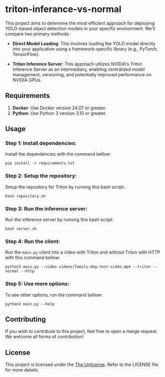 # triton-inferance-vs-normal

This project aims to determine the most efficient approach for deploying YOLO-based object detection models in your specific environment. We'll compare two primary methods:

* **Direct Model Loading**: This involves loading the YOLO model directly into your application using a framework-specific library (e.g., PyTorch, TensorFlow).

* **Triton Inference Server**: This approach utilizes NVIDIA's Triton Inference Server as an intermediary, enabling centralized model management, versioning, and potentially improved performance on NVIDIA GPUs.

## Requirements

1. **Docker**: Use Docker version 24.07 or greater.
2. **Python**: Use Python 3 version 3.10 or greater.

## Usage

### Step 1: Install dependencies:

Install the dependencies with the command bellow: 

```
pip install -r requirements.txt
```

### Step 2: Setup the repository:

Setup the repository for Triton by running this bash script:

```
bash repository.sh 
```

### Step 3: Run the inference server:

Run the inference server by running this bash script:

```
bash server.sh
```

### Step 4: Run the client:

Run the `main.py` client into a video with Triton and without Triton with HTTP with this command bellow:

```
python3 main.py --video videos/family-dog-test-video.mp4 --triton --normal --http
```

### Step 5: Use more options:

To see other options, run the command bellow:

```
python3 main.py --help
```

## Contributing

If you wish to contribute to this project, feel free to open a merge request. We welcome all forms of contribution!

## License

This project is licensed under the [The Unlicense](https://gitlab.com/olooeez/triton-inferance-vs-normal/-/blob/main/LICENSE). Refer to the LICENSE file for more details.
